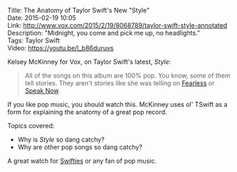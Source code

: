 Title: The Anatomy of Taylor Swift's New "Style"  
Date: 2015-02-19 10:05  
Link: http://www.vox.com/2015/2/19/8068789/taylor-swift-style-annotated  
Description: "Midnight, you come and pick me up, no headlights."  
Tags: Taylor Swift  
Video: https://youtu.be/l_b86duruvs  

Kelsey McKinney for Vox, on Taylor Swift's latest, <i>Style</i>:

> All of the songs on this album are 100% pop. You know, some of them tell stories. They aren't stories like she was telling on [Fearless][1] or [Speak Now][2]. 

If you like pop music, you should watch this. McKinney uses ol' TSwift as a form for explaining the anatomy of a great pop record. 

Topics covered:

* Why is *Style* so dang catchy?
* Why are other pop songs so dang catchy?

A great watch for [Swifties][3] or any fan of pop music.

[1]: https://en.wikipedia.org/wiki/Fearless_(Taylor_Swift_album) "Wikipedia: Taylor Swift's album 'Fearless'"
[2]: https://en.wikipedia.org/wiki/Speak_Now "Wikipedia: Taylor Swift's album 'Speak Now'"
[3]: http://www.urbandictionary.com/define.php?term=swiftie "Urban Dictionary: 'Swiftie'"